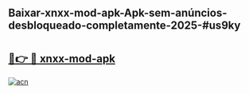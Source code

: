 ## Baixar-xnxx-mod-apk-Apk-sem-anúncios-desbloqueado-completamente-2025-#us9ky

# <h2><a href="https://ainizakaria.my?title=xnxx-mod-apk&ref=22M">🔗👉 🔴 xnxx-mod-apk</a></h2>

[![acn](https://github.com/user-attachments/assets/0f9c940e-d8b0-45ae-aac7-cd30a18b3e1c)](https://ainizakaria.my?title=xnxx-mod-apk&ref=22M)

